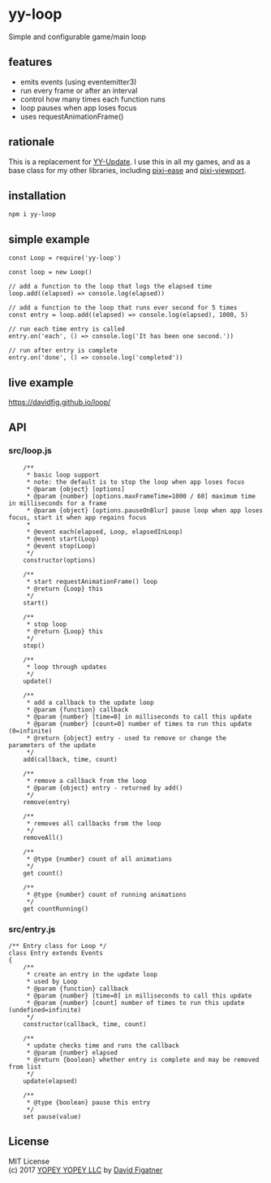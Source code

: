 # yy-loop
Simple and configurable game/main loop

## features
* emits events (using eventemitter3)
* run every frame or after an interval
* control how many times each function runs
* loop pauses when app loses focus
* uses requestAnimationFrame()

## rationale

This is a replacement for [YY-Update](https://github.com/davidfig/update). I use this in all my games, and as a base class for my other libraries, including [pixi-ease](https://github.com/davidfig/pixi-ease) and [pixi-viewport](https://github.com/davidfig/pixi-viewport).

## installation

    npm i yy-loop

## simple example

    const Loop = require('yy-loop')

    const loop = new Loop()

    // add a function to the loop that logs the elapsed time
    loop.add((elapsed) => console.log(elapsed))

    // add a function to the loop that runs ever second for 5 times
    const entry = loop.add((elapsed) => console.log(elapsed), 1000, 5)

    // run each time entry is called
    entry.on('each', () => console.log('It has been one second.'))

    // run after entry is complete
    entry.on('done', () => console.log('completed'))

## live example
https://davidfig.github.io/loop/

## API
### src/loop.js
```
    /**
     * basic loop support
     * note: the default is to stop the loop when app loses focus
     * @param {object} [options]
     * @param {number} [options.maxFrameTime=1000 / 60] maximum time in milliseconds for a frame
     * @param {object} [options.pauseOnBlur] pause loop when app loses focus, start it when app regains focus
     *
     * @event each(elapsed, Loop, elapsedInLoop)
     * @event start(Loop)
     * @event stop(Loop)
     */
    constructor(options)

    /**
     * start requestAnimationFrame() loop
     * @return {Loop} this
     */
    start()

    /**
     * stop loop
     * @return {Loop} this
     */
    stop()

    /**
     * loop through updates
     */
    update()

    /**
     * add a callback to the update loop
     * @param {function} callback
     * @param {number} [time=0] in milliseconds to call this update
     * @param {number} [count=0] number of times to run this update (0=infinite)
     * @return {object} entry - used to remove or change the parameters of the update
     */
    add(callback, time, count)

    /**
     * remove a callback from the loop
     * @param {object} entry - returned by add()
     */
    remove(entry)

    /**
     * removes all callbacks from the loop
     */
    removeAll()

    /**
     * @type {number} count of all animations
     */
    get count()

    /**
     * @type {number} count of running animations
     */
    get countRunning()
```
### src/entry.js
```
/** Entry class for Loop */
class Entry extends Events
{
    /**
     * create an entry in the update loop
     * used by Loop
     * @param {function} callback
     * @param {number} [time=0] in milliseconds to call this update
     * @param {number} [count] number of times to run this update (undefined=infinite)
     */
    constructor(callback, time, count)

    /**
     * update checks time and runs the callback
     * @param {number} elapsed
     * @return {boolean} whether entry is complete and may be removed from list
     */
    update(elapsed)

    /**
     * @type {boolean} pause this entry
     */
    set pause(value)
```
## License  
MIT License  
(c) 2017 [YOPEY YOPEY LLC](https://yopeyopey.com/) by [David Figatner](https://twitter.com/yopey_yopey/)
